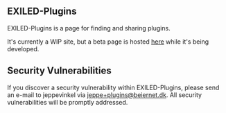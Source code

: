 ## EXILED-Plugins

EXILED-Plugins is a page for finding and sharing plugins.

It's currently a WIP site, but a beta page is hosted [here](https://mudpool.net) while it's being developed.

## Security Vulnerabilities

If you discover a security vulnerability within EXILED-Plugins, please send an e-mail to jeppevinkel via [jeppe+plugins@beiernet.dk](mailto:jeppe+plugins@beiernet.dk). All security vulnerabilities will be promptly addressed.
